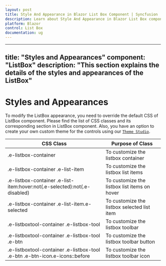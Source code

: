 ```yaml
---
layout: post
title: Style And Appearance in Blazor List Box Component | Syncfusion 
description: Learn about Style And Appearance in Blazor List Box component of Syncfusion, and more details.
platform: Blazor
control: List Box
documentation: ug
---
```


---
title: "Styles and Appearances"
component: "ListBox"
description: "This section explains the details of the styles and appearances of the ListBox"
---

# Styles and Appearances

To modify the ListBox appearance, you need to override the default CSS of ListBox component. Please find the list of CSS classes and its corresponding section in ListBox component. Also, you have an option to create your own custom theme for the controls using our [`Theme Studio`](https://ej2.syncfusion.com/themestudio/?theme=material).

CSS Class | Purpose of Class
-----|-----
|.e-listbox-container|To customize the listbox container
|.e-listbox-container .e-list-item|To customize the listbox list items
|.e-listbox-container .e-list-item:hover:not(.e-selected):not(.e-disabled)|To customize the listbox list items on hover
|.e-listbox-container .e-list-item.e-selected|To customize the listbox selected list item
|.e-listboxtool-container .e-listbox-tool|To customize the listbox toolbar
|.e-listboxtool-container .e-listbox-tool .e-btn|To customize the listbox toolbar button
|.e-listboxtool-container .e-listbox-tool .e-btn .e-btn-icon.e-icons::before|To customize the listbox toolbar icon
